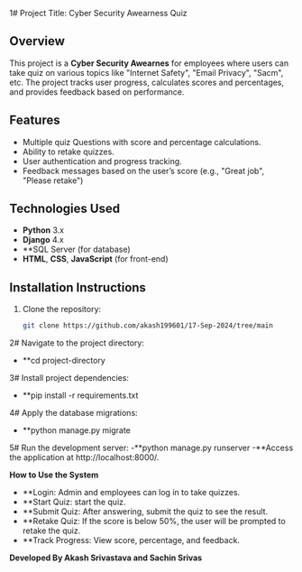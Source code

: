 1# Project Title: Cyber Security Awearness Quiz

## Overview
This project is a **Cyber Security Awearnes** for employees where users can take quiz on various topics like "Internet Safety", "Email Privacy", "Sacm", etc. The project tracks user progress, calculates scores and percentages, and provides feedback based on performance.

## Features
- Multiple quiz Questions with score and percentage calculations.
- Ability to retake quizzes.
- User authentication and progress tracking.
- Feedback messages based on the user’s score (e.g., "Great job", "Please retake")


## Technologies Used
- **Python** 3.x
- **Django** 4.x
- **SQL Server (for database)
- **HTML**, **CSS**, **JavaScript** (for front-end)

## Installation Instructions
1. Clone the repository:
   ```bash
   git clone https://github.com/akash199601/17-Sep-2024/tree/main

2# Navigate to the project directory:   
- **cd project-directory

3# Install project dependencies:
- **pip install -r requirements.txt

4# Apply the database migrations:
- **python manage.py migrate

5# Run the development server:
-**python manage.py runserver
-**Access the application at http://localhost:8000/.

**How to Use the System**
- **Login: Admin and employees can log in to take quizzes.
- **Start Quiz:  start the quiz.
- **Submit Quiz: After answering, submit the quiz to see the result.
- **Retake Quiz: If the score is below 50%, the user will be prompted to retake the quiz.
- **Track Progress: View score, percentage, and feedback.

**Developed By Akash Srivastava and Sachin Srivas**




